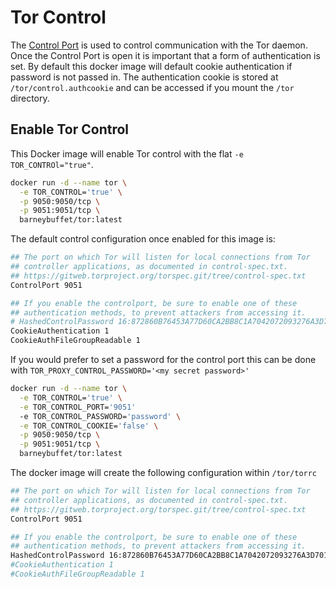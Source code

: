 # Tor Control

The [Control Port](https://gitweb.torproject.org/torspec.git/tree/control-spec.txt) is used to control communication with the Tor daemon. Once the Control Port is open it is important that a form of authentication is set. By default this docker image will default cookie authentication if password is not passed in. The authentication cookie is stored at `/tor/control.authcookie` and can be accessed if you mount the `/tor` directory.

## Enable Tor Control

This Docker image will enable Tor control with the flat `-e TOR_CONTROl="true"`.

```bash
docker run -d --name tor \
  -e TOR_CONTROL='true' \
  -p 9050:9050/tcp \
  -p 9051:9051/tcp \
  barneybuffet/tor:latest
```

The default control configuration once enabled for this image is:

```bash
## The port on which Tor will listen for local connections from Tor
## controller applications, as documented in control-spec.txt.
## https://gitweb.torproject.org/torspec.git/tree/control-spec.txt
ControlPort 9051

## If you enable the controlport, be sure to enable one of these
## authentication methods, to prevent attackers from accessing it.
# HashedControlPassword 16:872860B76453A77D60CA2BB8C1A7042072093276A3D701AD684053EC4C
CookieAuthentication 1
CookieAuthFileGroupReadable 1
```

If you would prefer to set a password for the control port this can be done with `TOR_PROXY_CONTROL_PASSWORD='<my secret password>'`

```bash
docker run -d --name tor \
  -e TOR_CONTROL='true' \
  -e TOR_CONTROL_PORT='9051'
  -e TOR_CONTROL_PASSWORD='password' \
  -e TOR_CONTROL_COOKIE='false' \
  -p 9050:9050/tcp \
  -p 9051:9051/tcp \
  barneybuffet/tor:latest
```

The docker image will create the following configuration within `/tor/torrc`

```bash
## The port on which Tor will listen for local connections from Tor
## controller applications, as documented in control-spec.txt.
## https://gitweb.torproject.org/torspec.git/tree/control-spec.txt
ControlPort 9051

## If you enable the controlport, be sure to enable one of these
## authentication methods, to prevent attackers from accessing it.
HashedControlPassword 16:872860B76453A77D60CA2BB8C1A7042072093276A3D701AD684053EC4C
#CookieAuthentication 1
#CookieAuthFileGroupReadable 1
```

